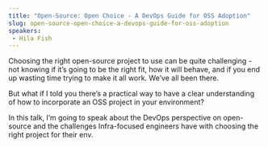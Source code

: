 ```yaml
---
title: "Open-Source: Open Choice - A DevOps Guide for OSS Adoption"
slug: open-source-open-choice-a-devops-guide-for-oss-adoption
speakers:
 - Hila Fish
---
```


Choosing the right open-source project to use can be quite challenging - not knowing if it’s going to be the right fit, how it will behave, and if you end up wasting time trying to make it all work. We’ve all been there.

But what if I told you there’s a practical way to have a clear understanding of how to incorporate an OSS project in your environment?

In this talk, I’m going to speak about the DevOps perspective on open-source and the challenges Infra-focused engineers have with choosing the right project for their env.